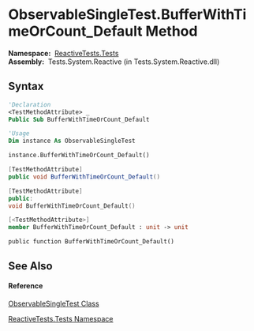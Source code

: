 # ObservableSingleTest.BufferWithTimeOrCount\_Default Method

**Namespace:**  [ReactiveTests.Tests](ReactiveTests.Tests\ReactiveTests.Tests.md)  
**Assembly:**  Tests.System.Reactive (in Tests.System.Reactive.dll)

## Syntax

```vb
'Declaration
<TestMethodAttribute> _
Public Sub BufferWithTimeOrCount_Default
```

```vb
'Usage
Dim instance As ObservableSingleTest

instance.BufferWithTimeOrCount_Default()
```

```csharp
[TestMethodAttribute]
public void BufferWithTimeOrCount_Default()
```

```c++
[TestMethodAttribute]
public:
void BufferWithTimeOrCount_Default()
```

```fsharp
[<TestMethodAttribute>]
member BufferWithTimeOrCount_Default : unit -> unit 
```

```jscript
public function BufferWithTimeOrCount_Default()
```

## See Also

#### Reference

[ObservableSingleTest Class](ObservableSingleTest\ObservableSingleTest.md)

[ReactiveTests.Tests Namespace](ReactiveTests.Tests\ReactiveTests.Tests.md)




